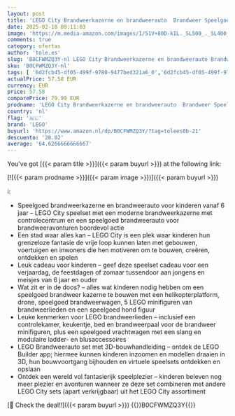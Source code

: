 ```yaml
---
layout: post
title: 'LEGO City Brandweerkazerne en brandweerauto  Brandweer Speelgoed voor Actie Spel  Cadeau voor Kinderen vanaf 6 jaar die van Rollenspellen Houden  Inclusief Honden Figuur en 5 Minifiguren 60414'
date: 2025-02-18 09:11:03
image: 'https://m.media-amazon.com/images/I/51V+80D-kIL._SL500_._SL400_.jpg'
comments: true
category: ofertas
author: 'tole.es'
slug: 'B0CFWMZQ3Y-nl LEGO City Brandweerkazerne en brandweerauto Brandweer...'
sku: 'B0CFWMZQ3Y-nl'
tags: [ '6d2fcb45-df05-499f-9780-9477bed321a6_0','6d2fcb45-df05-499f-9780-9477bed321a6_501','Arborist Merchandising Root','Bouw- & constructiespeelgoed','Educatief speelgoed','Montessori','Self Service','Special Features Stores','Speelgoed & spellen','Speelgoedbouwsets','lego','🇳🇱', ]
actualPrice: 57.58 EUR
currency: EUR
price: 57.58
comparePrice: 79.99 EUR
prodname: 'LEGO City Brandweerkazerne en brandweerauto  Brandweer Speelgoed voor Actie Spel  Cadeau voor Kinderen vanaf 6 jaar die van Rollenspellen Houden  Inclusief Honden Figuur en 5 Minifiguren 60414'
country: 'nl'
flag: '🇳🇱'
brand: 'LEGO'
buyurl: 'https://www.amazon.nl/dp/B0CFWMZQ3Y/?tag=tolees0b-21'
descuento: '28.02'
average: '64.6266666666667'
---
```


You've got [{{< param title >}}]({{< param buyurl >}}) at the following link:

[![{{< param prodname >}}]({{< param image >}})]({{< param buyurl >}})

ℹ️:

- Speelgoed brandweerkazerne en brandweerauto voor kinderen vanaf 6 jaar – LEGO City speelset met een moderne brandweerkazerne met controlecentrum en een speelgoed brandweerauto voor brandweeravonturen boordevol actie
- Een stad waar alles kan – LEGO City is een plek waar kinderen hun grenzeloze fantasie de vrije loop kunnen laten met gebouwen, voertuigen en inwoners die hen motiveren om te bouwen, creëren, ontdekken en spelen
- Leuk cadeau voor kinderen – geef deze speelset cadeau voor een verjaardag, de feestdagen of zomaar tussendoor aan jongens en meisjes van 6 jaar en ouder
- Wat zit er in de doos? – alles wat kinderen nodig hebben om een speelgoed brandweer kazerne te bouwen met een helikopterplatform, drone, speelgoed brandweerwagen, 5 LEGO minifiguren van brandweerlieden en een speelgoed hond figuur
- Leuke kenmerken voor LEGO brandweerlieden – inclusief een controlekamer, keukentje, bed en brandweerpaal voor de brandweer minifiguren, plus een speelgoed vrachtwagen met een slang en modulaire ladder- en blusaccessoires
- LEGO Brandweerauto set met 3D-bouwhandleiding – ontdek de LEGO Builder app; hiermee kunnen kinderen inzoomen en modellen draaien in 3D, hun bouwvoortgang bijhouden en virtuele speelsets ontdekken en opslaan
- Ontdek een wereld vol fantasierijk speelplezier – kinderen beleven nog meer plezier en avonturen wanneer ze deze set combineren met andere LEGO City sets (apart verkrijgbaar) uit het LEGO City assortiment

[🛒 Check the deal!!]({{< param buyurl >}})
{{<world>}}B0CFWMZQ3Y{{</world>}}
